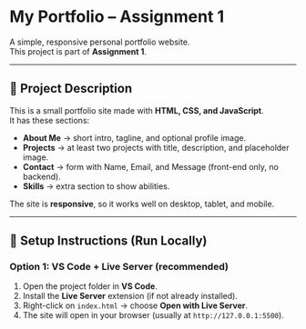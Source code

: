 # My Portfolio – Assignment 1

A simple, responsive personal portfolio website.  
This project is part of **Assignment 1**.

---

## 📌 Project Description
This is a small portfolio site made with **HTML, CSS, and JavaScript**.  
It has these sections:
- **About Me** → short intro, tagline, and optional profile image.  
- **Projects** → at least two projects with title, description, and placeholder image.  
- **Contact** → form with Name, Email, and Message (front-end only, no backend).  
-  **Skills** → extra section to show abilities.  

The site is **responsive**, so it works well on desktop, tablet, and mobile.

---

## 🚀 Setup Instructions (Run Locally)

### Option 1: VS Code + Live Server (recommended)
1. Open the project folder in **VS Code**.  
2. Install the **Live Server** extension (if not already installed).  
3. Right-click on `index.html` → choose **Open with Live Server**.  
4. The site will open in your browser (usually at `http://127.0.0.1:5500`).  
